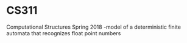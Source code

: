 # CS311
Computational Structures Spring 2018
-model of a deterministic finite automata that recognizes float point numbers

